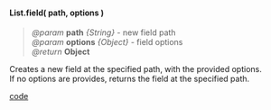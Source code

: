 #### List.field( path, options )
> *@param* **path** _{String}_ - new field path  
> *@param* **options** _{Object}_  - field options   
> _@return_ **Object**    

Creates a new field at the specified path, with the provided options.  
If no options are provides, returns the field at the specified path.  


<div class="code-header addGitHubLink" data-file="lib/list/field.js"><a href="#" class="loadCode"> code</a></div><pre class=" language-javascript hideCode api"></pre> 
